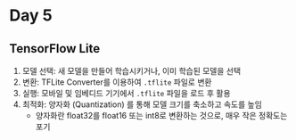 # Day 5

## TensorFlow Lite
1. 모델 선택: 새 모델을 만들어 학습시키거나, 이미 학습된 모델을 선택
2. 변환: TFLite Converter를 이용하여 `.tflite` 파일로 변환
3. 실행: 모바일 및 임베디드 기기에서 `.tflite` 파일을 로드 후 활용
4. 최적화: 양자화 (Quantization) 를 통해 모델 크기를 축소하고 속도를 높임
    - 양자화란 float32를 float16 또는 int8로 변환하는 것으로, 매우 작은 정확도는 포기
